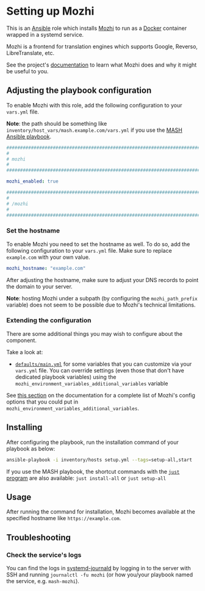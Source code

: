 <!--
SPDX-FileCopyrightText: 2020 - 2024 MDAD project contributors
SPDX-FileCopyrightText: 2020 - 2024 Slavi Pantaleev
SPDX-FileCopyrightText: 2020 Aaron Raimist
SPDX-FileCopyrightText: 2020 Chris van Dijk
SPDX-FileCopyrightText: 2020 Dominik Zajac
SPDX-FileCopyrightText: 2020 Mickaël Cornière
SPDX-FileCopyrightText: 2022 François Darveau
SPDX-FileCopyrightText: 2022 Julian Foad
SPDX-FileCopyrightText: 2022 Warren Bailey
SPDX-FileCopyrightText: 2023 Antonis Christofides
SPDX-FileCopyrightText: 2023 Felix Stupp
SPDX-FileCopyrightText: 2023 Pierre 'McFly' Marty
SPDX-FileCopyrightText: 2024 - 2025 Suguru Hirahara

SPDX-License-Identifier: AGPL-3.0-or-later
-->

# Setting up Mozhi

This is an [Ansible](https://www.ansible.com/) role which installs [Mozhi](https://codeberg.org/aryak/mozhi) to run as a [Docker](https://www.docker.com/) container wrapped in a systemd service.

Mozhi is a frontend for translation engines which supports Google, Reverso, LibreTranslate, etc.

See the project's [documentation](https://codeberg.org/aryak/mozhi/src/branch/master/README.md) to learn what Mozhi does and why it might be useful to you.

## Adjusting the playbook configuration

To enable Mozhi with this role, add the following configuration to your `vars.yml` file.

**Note**: the path should be something like `inventory/host_vars/mash.example.com/vars.yml` if you use the [MASH Ansible playbook](https://github.com/mother-of-all-self-hosting/mash-playbook).

```yaml
########################################################################
#                                                                      #
# mozhi                                                                #
#                                                                      #
########################################################################

mozhi_enabled: true

########################################################################
#                                                                      #
# /mozhi                                                               #
#                                                                      #
########################################################################
```

### Set the hostname

To enable Mozhi you need to set the hostname as well. To do so, add the following configuration to your `vars.yml` file. Make sure to replace `example.com` with your own value.

```yaml
mozhi_hostname: "example.com"
```

After adjusting the hostname, make sure to adjust your DNS records to point the domain to your server.

**Note**: hosting Mozhi under a subpath (by configuring the `mozhi_path_prefix` variable) does not seem to be possible due to Mozhi's technical limitations.

### Extending the configuration

There are some additional things you may wish to configure about the component.

Take a look at:

- [`defaults/main.yml`](../defaults/main.yml) for some variables that you can customize via your `vars.yml` file. You can override settings (even those that don't have dedicated playbook variables) using the `mozhi_environment_variables_additional_variables` variable

See [this section](https://codeberg.org/aryak/mozhi/src/branch/master/README.md#configuration) on the documentation for a complete list of Mozhi's config options that you could put in `mozhi_environment_variables_additional_variables`.

## Installing

After configuring the playbook, run the installation command of your playbook as below:

```sh
ansible-playbook -i inventory/hosts setup.yml --tags=setup-all,start
```

If you use the MASH playbook, the shortcut commands with the [`just` program](https://github.com/mother-of-all-self-hosting/mash-playbook/blob/main/docs/just.md) are also available: `just install-all` or `just setup-all`

## Usage

After running the command for installation, Mozhi becomes available at the specified hostname like `https://example.com`.

## Troubleshooting

### Check the service's logs

You can find the logs in [systemd-journald](https://www.freedesktop.org/software/systemd/man/systemd-journald.service.html) by logging in to the server with SSH and running `journalctl -fu mozhi` (or how you/your playbook named the service, e.g. `mash-mozhi`).
